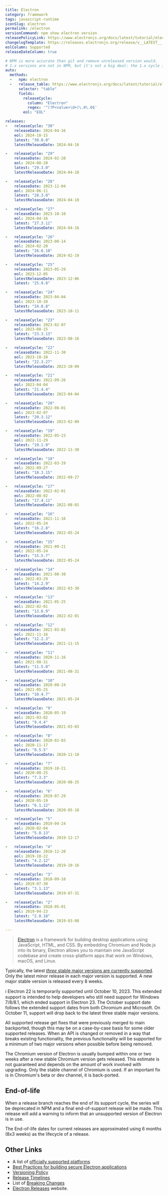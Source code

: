 ```yaml
---
title: Electron
category: framework
tags: javascript-runtime
iconSlug: electron
permalink: /electron
versionCommand: npm show electron version
releasePolicyLink: https://www.electronjs.org/docs/latest/tutorial/electron-timelines
changelogTemplate: https://releases.electronjs.org/release/v__LATEST__
eolColumn: Supported
releaseDateColumn: true

# NPM is more accurate than git and remove unreleased version would.
# 1.x versions are not in NPM, but it's not a big deal: the 1.x cycle is not displayed on this page.
auto:
  methods:
  -   npm: electron
  -   release_table: https://www.electronjs.org/docs/latest/tutorial/electron-timelines
      selector: "table"
      fields:
        releaseCycle:
          column: "Electron"
          regex: '^(?P<value>\d+)\.0\.0$'
        eol: "EOL"

releases:
-   releaseCycle: "30"
    releaseDate: 2024-04-16
    eol: 2024-10-15
    latest: "30.0.0"
    latestReleaseDate: 2024-04-16

-   releaseCycle: "29"
    releaseDate: 2024-02-20
    eol: 2024-08-20
    latest: "29.3.0"
    latestReleaseDate: 2024-04-10

-   releaseCycle: "28"
    releaseDate: 2023-12-04
    eol: 2024-06-11
    latest: "28.3.0"
    latestReleaseDate: 2024-04-10

-   releaseCycle: "27"
    releaseDate: 2023-10-10
    eol: 2024-04-16
    latest: "27.3.11"
    latestReleaseDate: 2024-04-16

-   releaseCycle: "26"
    releaseDate: 2023-08-14
    eol: 2024-02-20
    latest: "26.6.10"
    latestReleaseDate: 2024-02-19

-   releaseCycle: "25"
    releaseDate: 2023-05-29
    eol: 2023-12-05
    latestReleaseDate: 2023-12-06
    latest: "25.9.8"

-   releaseCycle: "24"
    releaseDate: 2023-04-04
    eol: 2023-10-10
    latest: "24.8.8"
    latestReleaseDate: 2023-10-11

-   releaseCycle: "23"
    releaseDate: 2023-02-07
    eol: 2023-08-15
    latest: "23.3.13"
    latestReleaseDate: 2023-08-16

-   releaseCycle: "22"
    releaseDate: 2022-11-30
    eol: 2023-10-10
    latest: "22.3.27"
    latestReleaseDate: 2023-10-09

-   releaseCycle: "21"
    releaseDate: 2022-09-26
    eol: 2023-04-04
    latest: "21.4.4"
    latestReleaseDate: 2023-04-04

-   releaseCycle: "20"
    releaseDate: 2022-08-01
    eol: 2023-02-07
    latest: "20.3.12"
    latestReleaseDate: 2023-02-09

-   releaseCycle: "19"
    releaseDate: 2022-05-23
    eol: 2022-11-29
    latest: "19.1.9"
    latestReleaseDate: 2022-11-30

-   releaseCycle: "18"
    releaseDate: 2022-03-29
    eol: 2022-09-27
    latest: "18.3.15"
    latestReleaseDate: 2022-09-27

-   releaseCycle: "17"
    releaseDate: 2022-02-01
    eol: 2022-08-02
    latest: "17.4.11"
    latestReleaseDate: 2022-08-01

-   releaseCycle: "16"
    releaseDate: 2021-11-16
    eol: 2022-05-24
    latest: "16.2.8"
    latestReleaseDate: 2022-05-24

-   releaseCycle: "15"
    releaseDate: 2021-09-21
    eol: 2022-05-24
    latest: "15.5.7"
    latestReleaseDate: 2022-05-24

-   releaseCycle: "14"
    releaseDate: 2021-08-30
    eol: 2022-03-29
    latest: "14.2.9"
    latestReleaseDate: 2022-03-30

-   releaseCycle: "13"
    releaseDate: 2021-05-25
    eol: 2022-02-01
    latest: "13.6.9"
    latestReleaseDate: 2022-02-01

-   releaseCycle: "12"
    releaseDate: 2021-03-02
    eol: 2021-11-16
    latest: "12.2.3"
    latestReleaseDate: 2021-11-15

-   releaseCycle: "11"
    releaseDate: 2020-11-16
    eol: 2021-08-31
    latest: "11.5.0"
    latestReleaseDate: 2021-08-31

-   releaseCycle: "10"
    releaseDate: 2020-08-24
    eol: 2021-05-25
    latest: "10.4.7"
    latestReleaseDate: 2021-05-24

-   releaseCycle: "9"
    releaseDate: 2020-05-19
    eol: 2021-03-02
    latest: "9.4.4"
    latestReleaseDate: 2021-03-03

-   releaseCycle: "8"
    releaseDate: 2020-02-03
    eol: 2020-11-17
    latest: "8.5.5"
    latestReleaseDate: 2020-11-18

-   releaseCycle: "7"
    releaseDate: 2019-10-21
    eol: 2020-08-25
    latest: "7.3.3"
    latestReleaseDate: 2020-08-25

-   releaseCycle: "6"
    releaseDate: 2019-07-29
    eol: 2020-05-19
    latest: "6.1.12"
    latestReleaseDate: 2020-05-18

-   releaseCycle: "5"
    releaseDate: 2019-04-24
    eol: 2020-02-04
    latest: "5.0.13"
    latestReleaseDate: 2019-12-17

-   releaseCycle: "4"
    releaseDate: 2018-12-20
    eol: 2019-10-22
    latest: "4.2.12"
    latestReleaseDate: 2019-10-16

-   releaseCycle: "3"
    releaseDate: 2018-09-18
    eol: 2019-07-30
    latest: "3.1.13"
    latestReleaseDate: 2019-07-31

-   releaseCycle: "2"
    releaseDate: 2018-05-01
    eol: 2019-04-23
    latest: "2.0.18"
    latestReleaseDate: 2019-03-08

---
```


> [Electron](https://www.electronjs.org/) is a framework for building desktop applications using
> JavaScript, HTML, and CSS. By embedding Chromium and Node.js into its binary, Electron allows you
> to maintain one JavaScript codebase and create cross-platform apps that work on Windows, macOS,
> and Linux.

Typically, the latest [_three_ stable major versions are currently supported](https://www.electronjs.org/blog/8-week-cadence).
Only the latest minor release in each major version is supported. A new major stable version is
released every 8 weeks.

ℹ️ Electron 22 is temporarily supported until October 10, 2023. This extended
support is intended to help developers who still need support for Windows 7/8/8.1, which
ended support in Electron 23. The October support date follows the extended support dates from
both Chromium and Microsoft. On October 11, support will drop back to the
latest three stable major versions.

All supported release get fixes that were previously merged to main backported, though this may be
on a case-by-case basis for some older supported releases. When an API is changed or removed in a
way that breaks existing functionality, the previous functionality will be supported for a minimum
of two major versions when possible before being removed.

The Chromium version of Electron is usually bumped within one or two weeks after a new stable
Chromium version gets released. This estimate is not guaranteed and depends on the amount of work
involved with upgrading. Only the stable channel of Chromium is used. If an important fix is in
Chromium's beta or dev channel, it is back-ported.

## End-of-life

When a release branch reaches the end of its support cycle, the series will be deprecated in NPM and
a final end-of-support release will be made. This release will add a warning to inform that an
unsupported version of Electron is in use.

The End-of-life dates for current releases are approximated using 6 months (8x3 weeks) as the
lifecycle of a release.

## Other Links

- A list of [officially supported platforms](https://www.electronjs.org/docs/latest/tutorial/support#supported-platforms)
- [Best Practices for building secure Electron applications](https://www.electronjs.org/docs/latest/)
- [Versioning Policy](https://www.electronjs.org/docs/latest/tutorial/electron-versioning)
- [Release Timelines](https://www.electronjs.org/docs/latest/tutorial/electron-timelines)
- List of [Breaking Changes](https://www.electronjs.org/docs/latest/breaking-changes)
- [Electron Releases](https://releases.electronjs.org/) website.

